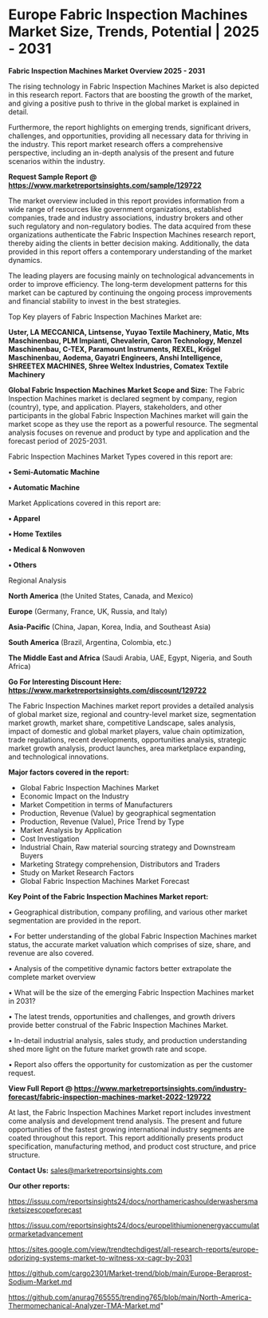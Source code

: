 # Europe Fabric Inspection Machines Market Size, Trends, Potential | 2025 - 2031

<Strong> Fabric Inspection Machines Market Overview 2025 - 2031</strong>

The rising technology in Fabric Inspection Machines Market is also depicted in this research report. Factors that are boosting the growth of the market, and giving a positive push to thrive in the global market is explained in detail.

Furthermore, the report highlights on emerging trends, significant drivers, challenges, and opportunities, providing all necessary data for thriving in the industry. This report market research offers a comprehensive perspective, including an in-depth analysis of the present and future scenarios within the industry.

<strong>Request Sample Report @ <a href=https://www.marketreportsinsights.com/sample/129722>https://www.marketreportsinsights.com/sample/129722</a></strong>

The market overview included in this report provides information from a wide range of resources like government organizations, established companies, trade and industry associations, industry brokers and other such regulatory and non-regulatory bodies. The data acquired from these organizations authenticate the Fabric Inspection Machines research report, thereby aiding the clients in better decision making. Additionally, the data provided in this report offers a contemporary understanding of the market dynamics.

The leading players are focusing mainly on technological advancements in order to improve efficiency. The long-term development patterns for this market can be captured by continuing the ongoing process improvements and financial stability to invest in the best strategies.

Top Key players of Fabric Inspection Machines Market are:

<strong>Uster, LA MECCANICA, Lintsense, Yuyao Textile Machinery, Matic, Mts Maschinenbau, PLM Impianti, Chevalerin, Caron Technology, Menzel Maschinenbau, C-TEX, Paramount Instruments, REXEL, Krögel Maschinenbau, Aodema, Gayatri Engineers, Anshi Intelligence, SHREETEX MACHINES, Shree Weltex Industries, Comatex Textile Machinery</strong>

<strong><b>Global Fabric Inspection Machines Market Scope and Size:</b></strong>
The Fabric Inspection Machines market is declared segment by company, region (country), type, and application. Players, stakeholders, and other participants in the global Fabric Inspection Machines market will gain the market scope as they use the report as a powerful resource. The segmental analysis focuses on revenue and product by type and application and the forecast period of 2025-2031.

Fabric Inspection Machines Market Types covered in this report are:

<strong>• Semi-Automatic Machine

• Automatic Machine</strong>

Market Applications covered in this report are:

<strong>• Apparel

• Home Textiles

• Medical & Nonwoven

• Others</strong> 

Regional Analysis

<strong>North America</strong> (the United States, Canada, and Mexico)

<strong>Europe</strong> (Germany, France, UK, Russia, and Italy)

<strong>Asia-Pacific</strong> (China, Japan, Korea, India, and Southeast Asia)

<strong>South America</strong> (Brazil, Argentina, Colombia, etc.)

<strong>The Middle East and Africa</strong> (Saudi Arabia, UAE, Egypt, Nigeria, and South Africa)

<strong>Go For Interesting Discount Here: <a href=https://www.marketreportsinsights.com/discount/129722>https://www.marketreportsinsights.com/discount/129722</a></strong>

The Fabric Inspection Machines market report provides a detailed analysis of global market size, regional and country-level market size, segmentation market growth, market share, competitive Landscape, sales analysis, impact of domestic and global market players, value chain optimization, trade regulations, recent developments, opportunities analysis, strategic market growth analysis, product launches, area marketplace expanding, and technological innovations.

<strong><b>Major factors covered in the report:</b></strong>
<ul>
  <li>Global Fabric Inspection Machines Market </li>
  <li>Economic Impact on the Industry</li>
  <li>Market Competition in terms of Manufacturers</li>
  <li>Production, Revenue (Value) by geographical segmentation</li>
  <li>Production, Revenue (Value), Price Trend by Type</li>
  <li>Market Analysis by Application</li>
  <li>Cost Investigation</li>
  <li>Industrial Chain, Raw material sourcing strategy and Downstream Buyers</li>
  <li>Marketing Strategy comprehension, Distributors and Traders</li>
  <li>Study on Market Research Factors</li>
  <li>Global Fabric Inspection Machines Market Forecast</li>
</ul>

<strong><b>Key Point of the Fabric Inspection Machines Market report:</b></strong>

• Geographical distribution, company profiling, and various other market segmentation are provided in the report.

• For better understanding of the global Fabric Inspection Machines market status, the accurate market valuation which comprises of size, share, and revenue are also covered.

• Analysis of the competitive dynamic factors better extrapolate the complete market overview

• What will be the size of the emerging Fabric Inspection Machines market in 2031?

• The latest trends, opportunities and challenges, and growth drivers provide better construal of the Fabric Inspection Machines Market.

• In-detail industrial analysis, sales study, and production understanding shed more light on the future market growth rate and scope.

• Report also offers the opportunity for customization as per the customer request.

<strong><b>View Full Report @ <a href=https://www.marketreportsinsights.com/industry-forecast/fabric-inspection-machines-market-2022-129722>https://www.marketreportsinsights.com/industry-forecast/fabric-inspection-machines-market-2022-129722</a></b></strong>


At last, the Fabric Inspection Machines Market report includes investment come analysis and development trend analysis. The present and future opportunities of the fastest growing international industry segments are coated throughout this report. This report additionally presents product specification, manufacturing method, and product cost structure, and price structure.

<strong>Contact Us:</strong>
sales@marketreportsinsights.com

<strong>Our other reports:</strong>

<a href=https://issuu.com/reportsinsights24/docs/northamericashoulderwashersmarketsizescopeforecast>https://issuu.com/reportsinsights24/docs/northamericashoulderwashersmarketsizescopeforecast</a>

<a href=https://issuu.com/reportsinsights24/docs/europelithiumionenergyaccumulatormarketadvancement>https://issuu.com/reportsinsights24/docs/europelithiumionenergyaccumulatormarketadvancement</a>

<a href=https://sites.google.com/view/trendtechdigest/all-research-reports/europe-odorizing-systems-market-to-witness-xx-cagr-by-2031>https://sites.google.com/view/trendtechdigest/all-research-reports/europe-odorizing-systems-market-to-witness-xx-cagr-by-2031</a>

<a href=https://github.com/cargo2301/Market-trend/blob/main/Europe-Beraprost-Sodium-Market.md>https://github.com/cargo2301/Market-trend/blob/main/Europe-Beraprost-Sodium-Market.md</a>

<a href=https://github.com/anurag765555/trending765/blob/main/North-America-Thermomechanical-Analyzer-TMA-Market.md>https://github.com/anurag765555/trending765/blob/main/North-America-Thermomechanical-Analyzer-TMA-Market.md</a>"

